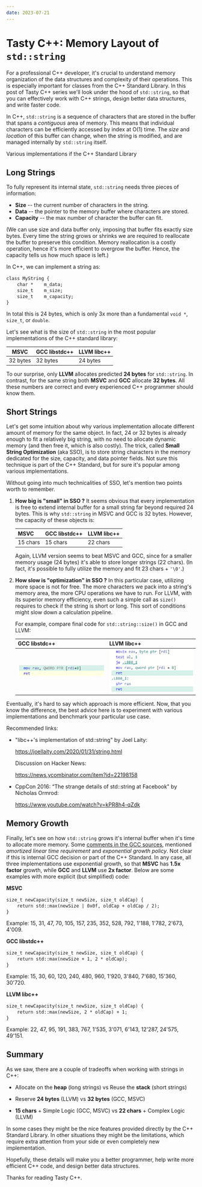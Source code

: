 ```yaml
---
date: 2023-07-21
---
```


# **Tasty C++**: Memory Layout of `std::string`

For a professional C++ developer, it's crucial to understand memory organization of the data
structures and complexity of their operations. This is especially important for classes from the C++
Standard Library. In this post of Tasty C++ series we'll look under the hood of `std::string`, so
that you can effectively work with C++ strings, design better data structures, and write faster
code.

In C++, `std::string` is a sequence of characters that are stored in the buffer that spans a
_contiguous_ area of memory. This means that individual characters can be efficiently accessed by
index at O(1) time. The _size_ and _location_ of this buffer can change, when the string is
modified, and are managed internally by `std::string` itself.

Various implementations if the C++ Standard Library

## Long Strings

To fully represent its internal state, `std::string` needs three pieces of information:

- **Size** -- the current number of characters in the string.
- **Data** -- the pointer to the memory buffer where characters are stored.
- **Capacity** -- the max number of character the buffer can fit.

(We can use size and data buffer only, imposing that buffer fits exactly size bytes. Every time the
string grows or shrinks we are required to reallocate the buffer to preserve this condition. Memory
reallocation is a costly operation, hence it's more efficient to overgrow the buffer. Hence, the
capacity tells us how much space is left.)

In C++, we can implement a string as:

```
class MyString {
    char *    m_data;
    size_t    m_size;
    size_t    m_capacity;
}
```

In total this is 24 bytes, which is only 3x more than a fundamental `void *`, `size_t`, or `double`.

Let's see what is the size of `std::string` in the most popular implementations of the C++ standard
library:

| MSVC     | GCC libstdc++ | LLVM libc++ |
| -------- | ------------- | ----------- |
| 32 bytes | 32 bytes      | 24 bytes    |

To our surprise, only **LLVM** allocates predicted **24 bytes** for `std::string`. In contrast, for
the same string both **MSVC** and **GCC** allocate **32 bytes**. All these numbers are correct and
every experienced C++ programmer should know them.

## Short Strings

Let's get some intuition about why various implementation allocate different amount of memory for
the same object. In fact, 24 or 32 bytes is already enough to fit a relatively big string, with no
need to allocate dynamic memory (and then free it, which is also costly). The trick, called **Small
String Optimization** (aka SSO), is to store string characters in the memory dedicated for the size,
capacity, and data pointer fields. Not sure this technique is part of the C++ Standard, but for sure
it's popular among various implementations.

Without going into much technicalities of SSO, let's mention two points worth to remember.

1. **How big is "small" in SSO ?** It seems obvious that every implementation is free to extend
   internal buffer for a small string far beyond required 24 bytes. This is why `std::string` in
   MSVC and GCC is 32 bytes. However, the capacity of these objects is:
   <p><p>

   | MSVC     | GCC libstdc++ | LLVM libc++ |
   | -------- | ------------- | ----------- |
   | 15 chars | 15 chars      | 22 chars    |

   Again, LLVM version seems to beat MSVC and GCC, since for a smaller memory usage (24 bytes) it's
   able to store longer strings (22 chars). (In fact, it's possible to fully utilize the memory and
   fit 23 chars + `'\0'`.)

2. **How slow is "optimization" in SSO ?** In this particular case, utilizing more space is not for
   free. The more characters we pack into a string's memory area, the more CPU operations we have to
   run. For LLVM, with its superior memory efficiency, even such a simple call as `size()` requires
   to check if the string is short or long. This sort of conditions might slow down a calculation
   pipeline.

   For example, compare final code for `std::string::size()` in GCC and LLVM:
   <p><p>

   | GCC libstdc++                         | LLVM libc++                            |
   | ------------------------------------- | -------------------------------------- |
   | <img src="/img/string-size-gcc.png"/> | <img src="/img/string-size-llvm.png"/> |

Eventually, it's hard to say which approach is more efficient. Now, that you know the difference,
the best advice here is to experiment with various implementations and benchmark your particular use
case.

Recommended links:

- "libc++'s implementation of std::string" by Joel Laity:

  https://joellaity.com/2020/01/31/string.html

  Discussion on Hacker News:

  https://news.ycombinator.com/item?id=22198158

- CppCon 2016: “The strange details of std::string at Facebook" by Nicholas Ormrod:

  https://www.youtube.com/watch?v=kPR8h4-qZdk

## Memory Growth

Finally, let's see on how `std::string` grows it's internal buffer when it's time to allocate more
memory. Some
[comments in the GCC sources](https://github.com/gcc-mirror/gcc/blob/master/libstdc%2B%2B-v3/include/bits/basic_string.tcc#L142),
mentioned _amortized linear time requirement_ and _exponential growth policy_. Not clear if this is
internal GCC decision or part of the C++ Standard. In any case, all three implementations use
exponential growth, so that **MSVC** has **1.5x factor** growth, while **GCC** and **LLVM** use **2x
factor**. Below are some examples with more explicit (but simplified) code:

**MSVC**

```
size_t newCapacity(size_t newSize, size_t oldCap) {
    return std::max(newSize | 0x0f, oldCap + oldCap / 2);
}
```

Example: 15, 31, 47, 70, 105, 157, 235, 352, 528, 792, 1'188, 1'782, 2'673, 4'009.

**GCC libstdc++**

```
size_t newCapacity(size_t newSize, size_t oldCap) {
    return std::max(newSize + 1, 2 * oldCap);
}
```

Example: 15, 30, 60, 120, 240, 480, 960, 1'920, 3'840, 7'680, 15'360, 30'720.

**LLVM libc++**

```
size_t newCapacity(size_t newSize, size_t oldCap) {
    return std::max(newSize, 2 * oldCap) + 1;
}
```

Example: 22, 47, 95, 191, 383, 767, 1'535, 3'071, 6'143, 12'287, 24'575, 49'151.

## Summary

As we saw, there are a couple of tradeoffs when working with strings in C++:

- Allocate on the **heap** (long strings) vs Reuse the **stack** (short strings)

- Reserve **24 bytes** (LLVM) vs **32 bytes** (GCC, MSVC)

- **15 chars** + Simple Logic (GCC, MSVC) vs **22 chars** + Complex Logic (LLVM)

In some cases they might be the nice features provided directly by the C++ Standard Library. In
other situations they might be the limitations, which require extra attention from your side or even
completely new implementation.

Hopefully, these details will make you a better programmer, help write more efficient C++ code, and
design better data structures.

Thanks for reading Tasty C++.
